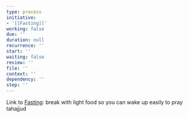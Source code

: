 ```yaml
---
type: process
initiative:
- '[[Fasting]]'
working: false
due: ''
duration: null
recurrence: ''
start: ''
waiting: false
review: ''
file: ''
context: ''
dependency: ''
step: ''
---
```


Link to [Fasting](Initiatives/worship/Fasting.md): break with light food so you can wake up easily to pray tahajjud